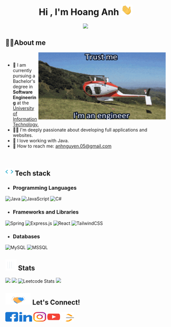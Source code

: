 <!--
**AndrewNguyen-05/AndrewNguyen-05** is a ✨ _special_ ✨ repository because its `README.md` (this file) appears on your GitHub profile.

Here are some ideas to get you started:

-  I’m currently working on ...
- 🌱 I’m currently learning ...
- 👯 I’m looking to collaborate on ...
- 🤔 I’m looking for help with ...
- 💬 Ask me about ...
- 📫 How to reach me: ...
- 😄 Pronouns: ...
- ⚡ Fun fact: ...
-->
<h1 align="center"><b>Hi , I'm Hoang Anh </b><img src="gifs/hello.gif" width="35"></h1>
<p align="center">
  <a href="https://github.com/DenverCoder1/readme-typing-svg"><img src="https://readme-typing-svg.herokuapp.com?font=Time+New+Roman&color=cyan&size=25&center=true&vCenter=true&width=600&height=100&lines=A+Java+Developer..&hearts;++;Self-taught+Fullstack+Developer,;Software+Engineering+Student,;Javascript-Fullstack-Developer,;Active+Learner/Researcher,;Love+to+learn+new+stuffs..<3"></a>
</p>

## 🧑‍💻<b>About me</b>
<img align="right" alt="Engineer" width="400" src="gifs/trust me.gif">
<br>

- 🔭 I am currently pursuing a Bachelor's degree in <b>Software Engineering</b> at the <a href="https://uit.edu.vn">University of Information Technology.</a>
- 👨‍💻 I'm deeply passionate about developing full applications and websites. 
- 🍵 I love working with Java.
- 📧 How to reach me: <a href="mailto:anhnguyen.05@gmail.com">anhnguyen.05@gmail.com</a>
<br>

## <img src="gifs/giphy.gif" width="25"/> <b>Tech stack</b>

- ### Programming Languages
![Java](https://img.shields.io/badge/java-%23ED8B00.svg?style=for-the-badge&logo=openjdk&logoColor=white)
![JavaScript](https://img.shields.io/badge/javascript-%23323330.svg?style=for-the-badge&logo=javascript&logoColor=%23F7DF1E)
![C#](https://img.shields.io/badge/c%23-%23239120.svg?style=for-the-badge&logo=csharp&logoColor=white)

- ### Frameworks and Libraries
![Spring](https://img.shields.io/badge/Spring-6DB33F?style=for-the-badge&logo=spring&logoColor=white)
![Express.js](https://img.shields.io/badge/express.js-%23404d59.svg?style=for-the-badge&logo=express&logoColor=%2361DAFB)
![React](https://img.shields.io/badge/react-%2320232a.svg?style=for-the-badge&logo=react&logoColor=%2361DAFB)
![TailwindCSS](https://img.shields.io/badge/Tailwind_CSS-38B2AC?style=for-the-badge&logo=tailwind-css&logoColor=white)

- ### Databases
![MySQL](https://img.shields.io/badge/MySQL-00000F?style=for-the-badge&logo=mysql&logoColor=white)
![MSSQL](https://img.shields.io/badge/Microsoft_SQL_Server-CC2927?style=for-the-badge&logo=microsoft-sql-server&logoColor=white)

## <img src="gifs/stat.gif" width="35"><b> Stats </b>
![](https://github-readme-stats.vercel.app/api?username=andrewnguyen-05&theme=tokyonight&hide_border=false&include_all_commits=false&count_private=false)
![](https://github-readme-streak-stats.herokuapp.com/?user=andrewnguyen-05&&theme=tokyonight)
![Leetcode Stats](https://leetcard.jacoblin.cool/andrewnguyen-05?theme=dark)
![](https://github-readme-stats.vercel.app/api/top-langs/?username=andrewnguyen-05&theme=tokyonight&hide_border=false&include_all_commits=false&count_private=false&layout=compact)

## <img src="gifs/handshake.gif" width ="80"><b> Let's Connect!</b>
<p align="left">
<a href="https://www.facebook.com/andrew.nguyen0505/" target="blank"><img align="center" src="logos/facebook.svg" alt="Nguyễn Văn Hoàng Anh" height="30" width="40" /></a>
<a href="https://www.linkedin.com/in/hoanganh0505/" target="blank"><img align="center" src="logos/linked-in.svg" alt="Van Hoang Anh Nguyen" height="30" width="40" /></a>
<a href="https://www.instagram.com/andrewnguyen_05/" target="blank"><img align="center" src="logos/instagram.svg" alt="andrewnguyen_05" height="30" width="40" /></a>
<a href="https://www.youtube.com/channel/UC6AxdlDWF67UH1LFeynpZcw" target="blank"><img align="center" src="logos/youtube.svg" alt="Andrew Nguyen" height="30" width="40" /></a>
  <a href="https://www.leetcode.com/andrewnguyen-05" target="blank"><img align="center" src="logos/leet-code.svg" alt="andrewnguyen-05" height="30" width="40" /></a>
</p>
